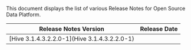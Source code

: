 This document displays the list of various Release Notes for Open Source Data Platform. 


|Release Notes Version| Release Date|
|---------------------|-------------|
| [Hive 3.1.4.3.2.2.0-1](Hive 3.1.4.3.2.2.0-1)||
